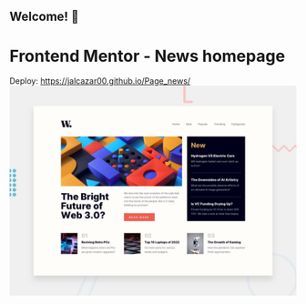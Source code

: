 ## Welcome! 👋
# Frontend Mentor - News homepage
Deploy: https://jalcazar00.github.io/Page_news/
![Design preview for the News homepage coding challenge](./design/desktop-preview.jpg)